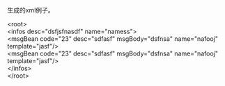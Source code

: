 生成的xml例子。

<?xml version="1.0" encoding="UTF-8" standalone="yes"?>
\<root><br />
    \<infos desc="dsfjsfnasdf" name="namess"> <br />
        \<msgBean code="23" desc="sdfasf" msgBody="dsfnsa" name="nafooj" template="jasf"/> <br />
        \<msgBean code="23" desc="sdfasf" msgBody="dsfnsa" name="nafooj" template="jasf"/> <br />
   \</infos> <br />
\</root> <br />
